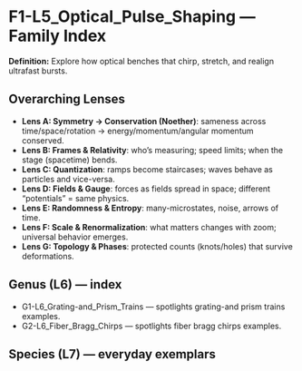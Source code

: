 # F1-L5_Optical_Pulse_Shaping — Family Index
**Definition:** Explore how optical benches that chirp, stretch, and realign ultrafast bursts.

## Overarching Lenses

- **Lens A: Symmetry -> Conservation (Noether)**: sameness across time/space/rotation → energy/momentum/angular momentum conserved.
- **Lens B: Frames & Relativity**: who’s measuring; speed limits; when the stage (spacetime) bends.
- **Lens C: Quantization**: ramps become staircases; waves behave as particles and vice-versa.
- **Lens D: Fields & Gauge**: forces as fields spread in space; different “potentials” = same physics.
- **Lens E: Randomness & Entropy**: many-microstates, noise, arrows of time.
- **Lens F: Scale & Renormalization**: what matters changes with zoom; universal behavior emerges.
- **Lens G: Topology & Phases**: protected counts (knots/holes) that survive deformations.

## Genus (L6) — index
- G1-L6_Grating-and_Prism_Trains — spotlights grating-and prism trains examples.
- G2-L6_Fiber_Bragg_Chirps — spotlights fiber bragg chirps examples.

## Species (L7) — everyday exemplars
